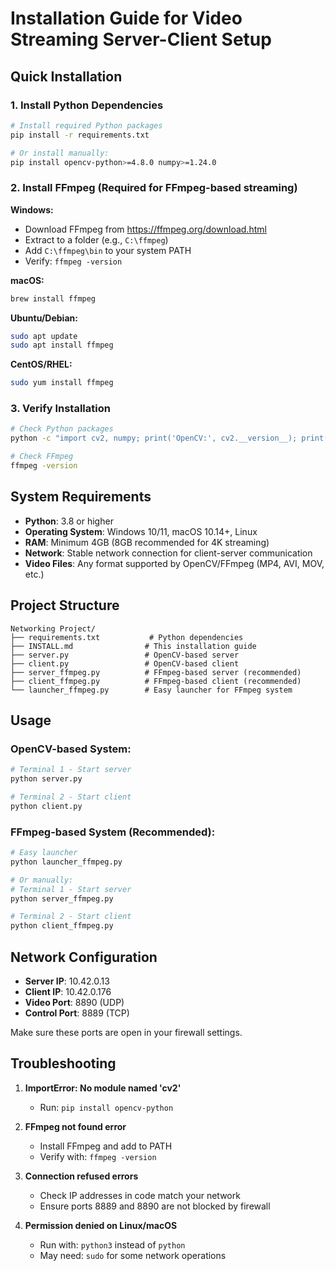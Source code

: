# Installation Guide for Video Streaming Server-Client Setup

## Quick Installation

### 1. Install Python Dependencies
```bash
# Install required Python packages
pip install -r requirements.txt

# Or install manually:
pip install opencv-python>=4.8.0 numpy>=1.24.0
```

### 2. Install FFmpeg (Required for FFmpeg-based streaming)

**Windows:**
- Download FFmpeg from https://ffmpeg.org/download.html
- Extract to a folder (e.g., `C:\ffmpeg`)
- Add `C:\ffmpeg\bin` to your system PATH
- Verify: `ffmpeg -version`

**macOS:**
```bash
brew install ffmpeg
```

**Ubuntu/Debian:**
```bash
sudo apt update
sudo apt install ffmpeg
```

**CentOS/RHEL:**
```bash
sudo yum install ffmpeg
```

### 3. Verify Installation
```bash
# Check Python packages
python -c "import cv2, numpy; print('OpenCV:', cv2.__version__); print('NumPy:', numpy.__version__)"

# Check FFmpeg
ffmpeg -version
```

## System Requirements

- **Python**: 3.8 or higher
- **Operating System**: Windows 10/11, macOS 10.14+, Linux
- **RAM**: Minimum 4GB (8GB recommended for 4K streaming)
- **Network**: Stable network connection for client-server communication
- **Video Files**: Any format supported by OpenCV/FFmpeg (MP4, AVI, MOV, etc.)

## Project Structure

```
Networking Project/
├── requirements.txt           # Python dependencies
├── INSTALL.md                # This installation guide
├── server.py                 # OpenCV-based server
├── client.py                 # OpenCV-based client  
├── server_ffmpeg.py          # FFmpeg-based server (recommended)
├── client_ffmpeg.py          # FFmpeg-based client (recommended)
└── launcher_ffmpeg.py        # Easy launcher for FFmpeg system
```

## Usage

### OpenCV-based System:
```bash
# Terminal 1 - Start server
python server.py

# Terminal 2 - Start client  
python client.py
```

### FFmpeg-based System (Recommended):
```bash
# Easy launcher
python launcher_ffmpeg.py

# Or manually:
# Terminal 1 - Start server
python server_ffmpeg.py

# Terminal 2 - Start client
python client_ffmpeg.py
```

## Network Configuration

- **Server IP**: 10.42.0.13
- **Client IP**: 10.42.0.176
- **Video Port**: 8890 (UDP)
- **Control Port**: 8889 (TCP)

Make sure these ports are open in your firewall settings.

## Troubleshooting

1. **ImportError: No module named 'cv2'**
   - Run: `pip install opencv-python`

2. **FFmpeg not found error**
   - Install FFmpeg and add to PATH
   - Verify with: `ffmpeg -version`

3. **Connection refused errors**
   - Check IP addresses in code match your network
   - Ensure ports 8889 and 8890 are not blocked by firewall

4. **Permission denied on Linux/macOS**
   - Run with: `python3` instead of `python`
   - May need: `sudo` for some network operations
